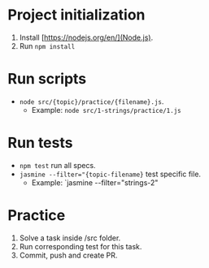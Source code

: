 # Project initialization

1. Install [https://nodejs.org/en/](Node.js).
2. Run `npm install`


# Run scripts

- `node src/{topic}/practice/{filename}.js`. 
  - Example: `node src/1-strings/practice/1.js`

# Run tests

- `npm test` run all specs.
- `jasmine --filter="{topic-filename}` test specific file. 
  - Example: `jasmine --filter="strings-2"

# Practice

1. Solve a task inside /src folder. 
2. Run corresponding test for this task.
3. Commit, push and create PR.